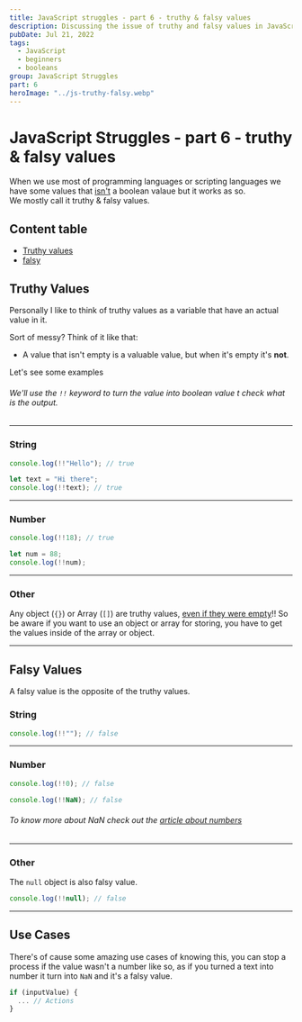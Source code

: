```yaml
---
title: JavaScript struggles - part 6 - truthy & falsy values
description: Discussing the issue of truthy and falsy values in JavaScript
pubDate: Jul 21, 2022
tags:
  - JavaScript
  - beginners
  - booleans
group: JavaScript Struggles
part: 6
heroImage: "../js-truthy-falsy.webp"
---
```


# JavaScript Struggles - part 6 - truthy & falsy values

When we use most of programming languages or scripting languages we have some values that <u>isn't</u> a boolean valaue but it works as so.  
We mostly call it truthy & falsy values.

## Content table

- [Truthy values](#thruthy)
- [falsy](#falsy)

## Truthy Values <a name="#truthy"></a>

Personally I like to think of truthy values as a variable that have an actual value in it.

Sort of messy?
Think of it like that:

- A value that isn't empty is a valuable value, but when it's empty it's **not**.

Let's see some examples

###### We'll use the `!!` keyword to turn the value into boolean value t check what is the output.

---

### String

```js
console.log(!!"Hello"); // true

let text = "Hi there";
console.log(!!text); // true
```

---

### Number

```js
console.log(!!18); // true

let num = 88;
console.log(!!num);
```

---

### Other

Any object (`{}`) or Array (`[]`) are truthy values, <u>even if they were empty</u>!!
So be aware if you want to use an object or array for storing, you have to get the values inside of the array or object.

---

## Falsy Values

A falsy value is the opposite of the truthy values.

### String

```js
console.log(!!""); // false
```

---

### Number

```js
console.log(!!0); // false

console.log(!!NaN); // false
```

###### To know more about NaN check out the [article about numbers](https://dev.to/abdelrahman_dwedar/javascript-struggles-part-2-numbers-4f2l)

---

### Other

The `null` object is also falsy value.

```js
console.log(!!null); // false
```

---

## Use Cases

There's of cause some amazing use cases of knowing this, you can stop a process if the value wasn't a number like so, as if you turned a text into number it turn into `NaN` and it's a falsy value.

```js
if (inputValue) {
  ... // Actions
}
```
